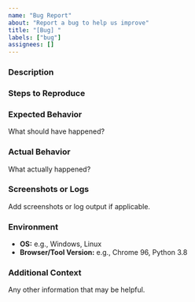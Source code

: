 ```yaml
---
name: "Bug Report"
about: "Report a bug to help us improve"
title: "[Bug] "
labels: ["bug"]
assignees: []
---
```


### Description  
<!-- A clear and concise description of the bug. -->

### Steps to Reproduce  
<!-- 1. Step 1 -->
<!-- 2. Step 2 -->
<!-- 3. Step 3 -->

### Expected Behavior  
What should have happened?

### Actual Behavior  
What actually happened?

### Screenshots or Logs  
Add screenshots or log output if applicable.

### Environment  
- **OS:** e.g., Windows, Linux
- **Browser/Tool Version:** e.g., Chrome 96, Python 3.8

### Additional Context  
Any other information that may be helpful.
